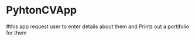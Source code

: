 # PyhtonCVApp
#this app request user to enter details about them and Prints out a portifolio for them 
